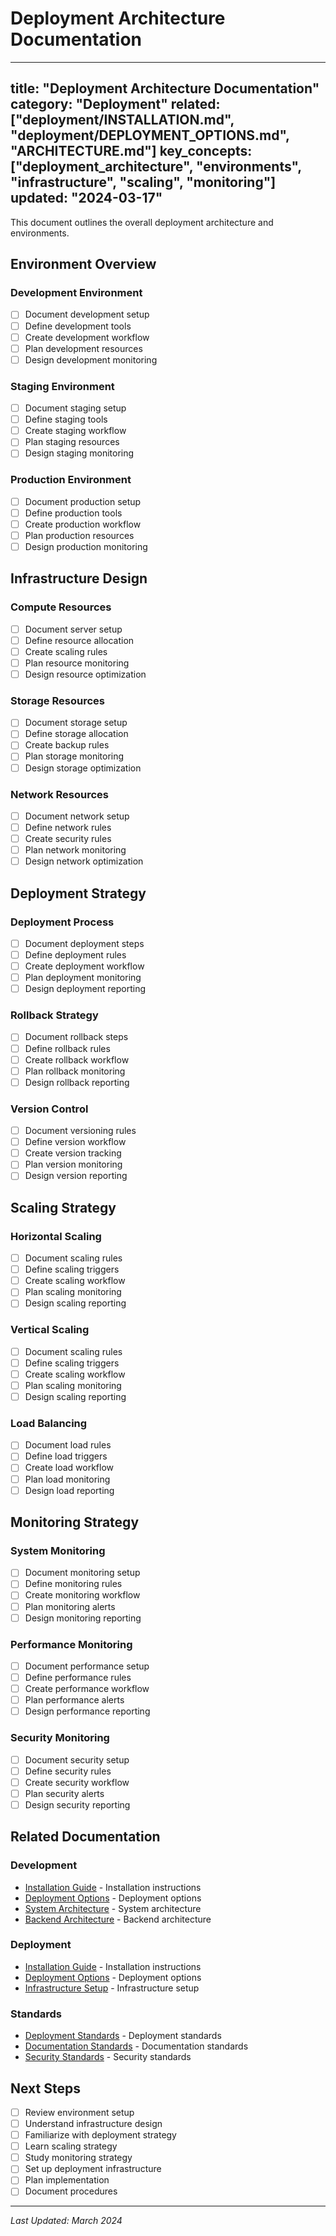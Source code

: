 # Deployment Architecture Documentation

---
title: "Deployment Architecture Documentation"
category: "Deployment"
related: ["deployment/INSTALLATION.md", "deployment/DEPLOYMENT_OPTIONS.md", "ARCHITECTURE.md"]
key_concepts: ["deployment_architecture", "environments", "infrastructure", "scaling", "monitoring"]
updated: "2024-03-17"
---

This document outlines the overall deployment architecture and environments.

## Environment Overview

### Development Environment
- [ ] Document development setup
- [ ] Define development tools
- [ ] Create development workflow
- [ ] Plan development resources
- [ ] Design development monitoring

### Staging Environment
- [ ] Document staging setup
- [ ] Define staging tools
- [ ] Create staging workflow
- [ ] Plan staging resources
- [ ] Design staging monitoring

### Production Environment
- [ ] Document production setup
- [ ] Define production tools
- [ ] Create production workflow
- [ ] Plan production resources
- [ ] Design production monitoring

## Infrastructure Design

### Compute Resources
- [ ] Document server setup
- [ ] Define resource allocation
- [ ] Create scaling rules
- [ ] Plan resource monitoring
- [ ] Design resource optimization

### Storage Resources
- [ ] Document storage setup
- [ ] Define storage allocation
- [ ] Create backup rules
- [ ] Plan storage monitoring
- [ ] Design storage optimization

### Network Resources
- [ ] Document network setup
- [ ] Define network rules
- [ ] Create security rules
- [ ] Plan network monitoring
- [ ] Design network optimization

## Deployment Strategy

### Deployment Process
- [ ] Document deployment steps
- [ ] Define deployment rules
- [ ] Create deployment workflow
- [ ] Plan deployment monitoring
- [ ] Design deployment reporting

### Rollback Strategy
- [ ] Document rollback steps
- [ ] Define rollback rules
- [ ] Create rollback workflow
- [ ] Plan rollback monitoring
- [ ] Design rollback reporting

### Version Control
- [ ] Document versioning rules
- [ ] Define version workflow
- [ ] Create version tracking
- [ ] Plan version monitoring
- [ ] Design version reporting

## Scaling Strategy

### Horizontal Scaling
- [ ] Document scaling rules
- [ ] Define scaling triggers
- [ ] Create scaling workflow
- [ ] Plan scaling monitoring
- [ ] Design scaling reporting

### Vertical Scaling
- [ ] Document scaling rules
- [ ] Define scaling triggers
- [ ] Create scaling workflow
- [ ] Plan scaling monitoring
- [ ] Design scaling reporting

### Load Balancing
- [ ] Document load rules
- [ ] Define load triggers
- [ ] Create load workflow
- [ ] Plan load monitoring
- [ ] Design load reporting

## Monitoring Strategy

### System Monitoring
- [ ] Document monitoring setup
- [ ] Define monitoring rules
- [ ] Create monitoring workflow
- [ ] Plan monitoring alerts
- [ ] Design monitoring reporting

### Performance Monitoring
- [ ] Document performance setup
- [ ] Define performance rules
- [ ] Create performance workflow
- [ ] Plan performance alerts
- [ ] Design performance reporting

### Security Monitoring
- [ ] Document security setup
- [ ] Define security rules
- [ ] Create security workflow
- [ ] Plan security alerts
- [ ] Design security reporting

## Related Documentation

### Development
- [Installation Guide](INSTALLATION.md) - Installation instructions
- [Deployment Options](DEPLOYMENT_OPTIONS.md) - Deployment options
- [System Architecture](../../ARCHITECTURE.md) - System architecture
- [Backend Architecture](../../backend/ARCHITECTURE.md) - Backend architecture

### Deployment
- [Installation Guide](INSTALLATION.md) - Installation instructions
- [Deployment Options](DEPLOYMENT_OPTIONS.md) - Deployment options
- [Infrastructure Setup](INFRASTRUCTURE.md) - Infrastructure setup

### Standards
- [Deployment Standards](../../standards/DEPLOYMENT_STANDARDS.md) - Deployment standards
- [Documentation Standards](../../standards/DOCUMENTATION.md) - Documentation standards
- [Security Standards](../../standards/SECURITY_STANDARDS.md) - Security standards

## Next Steps

- [ ] Review environment setup
- [ ] Understand infrastructure design
- [ ] Familiarize with deployment strategy
- [ ] Learn scaling strategy
- [ ] Study monitoring strategy
- [ ] Set up deployment infrastructure
- [ ] Plan implementation
- [ ] Document procedures

---

*Last Updated: March 2024* 